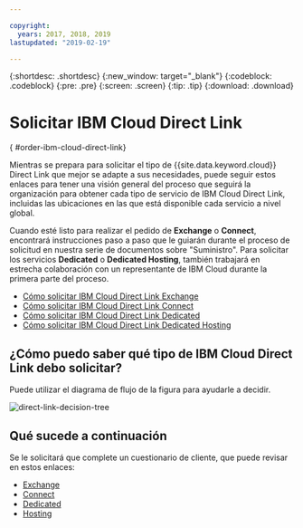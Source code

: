 ```yaml
---

copyright:
  years: 2017, 2018, 2019
lastupdated: "2019-02-19"

---
```


{:shortdesc: .shortdesc}
{:new_window: target="_blank"}
{:codeblock: .codeblock}
{:pre: .pre}
{:screen: .screen}
{:tip: .tip}
{:download: .download}

# Solicitar IBM Cloud Direct Link
{ #order-ibm-cloud-direct-link}

Mientras se prepara para solicitar el tipo de {{site.data.keyword.cloud}} Direct Link que mejor se adapte a sus necesidades, puede seguir estos enlaces para tener una visión general del proceso que seguirá la organización para obtener cada tipo de servicio de IBM Cloud Direct Link, incluidas las ubicaciones en las que está disponible cada servicio a nivel global. 

Cuando esté listo para realizar el pedido de **Exchange** o **Connect**, encontrará instrucciones paso a paso que le guiarán durante el proceso de solicitud en nuestra serie de documentos sobre "Suministro". Para solicitar los servicios **Dedicated** o
**Dedicated Hosting**, también trabajará en estrecha colaboración con un representante de IBM Cloud durante la primera parte del proceso.

* [Cómo solicitar IBM Cloud Direct Link Exchange](/docs/infrastructure/direct-link/order-cloud-exchange.html)
* [Cómo solicitar IBM Cloud Direct Link Connect](/docs/infrastructure/direct-link/order-connect.html)
* [Cómo solicitar IBM Cloud Direct Link Dedicated](/docs/infrastructure/direct-link/order-nsp.html)
* [Cómo solicitar IBM Cloud Direct Link Dedicated Hosting](/docs/infrastructure/direct-link/order-colocation.html)

## ¿Cómo puedo saber qué tipo de IBM Cloud Direct Link debo solicitar?

Puede utilizar el diagrama de flujo de la figura para ayudarle a decidir.

![direct-link-decision-tree](/images/direct-link-decision-tree.png)


## Qué sucede a continuación

Se le solicitará que complete un cuestionario de cliente, que puede revisar en estos enlaces:

* [Exchange](/docs/infrastructure/direct-link/questionnaire-exchange.html)
* [Connect](/docs/infrastructure/direct-link/questionnaire-connect.html)
* [Dedicated](/docs/infrastructure/direct-link/questionnaire-dedicated.html)
* [Hosting](/docs/infrastructure/direct-link/questionnaire-dedicated-hosting.html)
